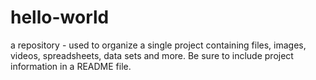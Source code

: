 # hello-world
a repository - used to organize a single project containing files, images, videos, spreadsheets, data sets and more. Be sure to include project information in a README  file. 
